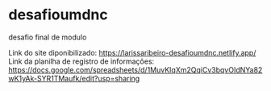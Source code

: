 # desafioumdnc
desafio final de modulo

Link do site diponibilizado: https://larissaribeiro-desafioumdnc.netlify.app/
Link da planilha de registro de informações: https://docs.google.com/spreadsheets/d/1MuvKIqXm2QqiCv3bqvOIdNYa82wK1yAk-SYR1TMaufk/edit?usp=sharing
